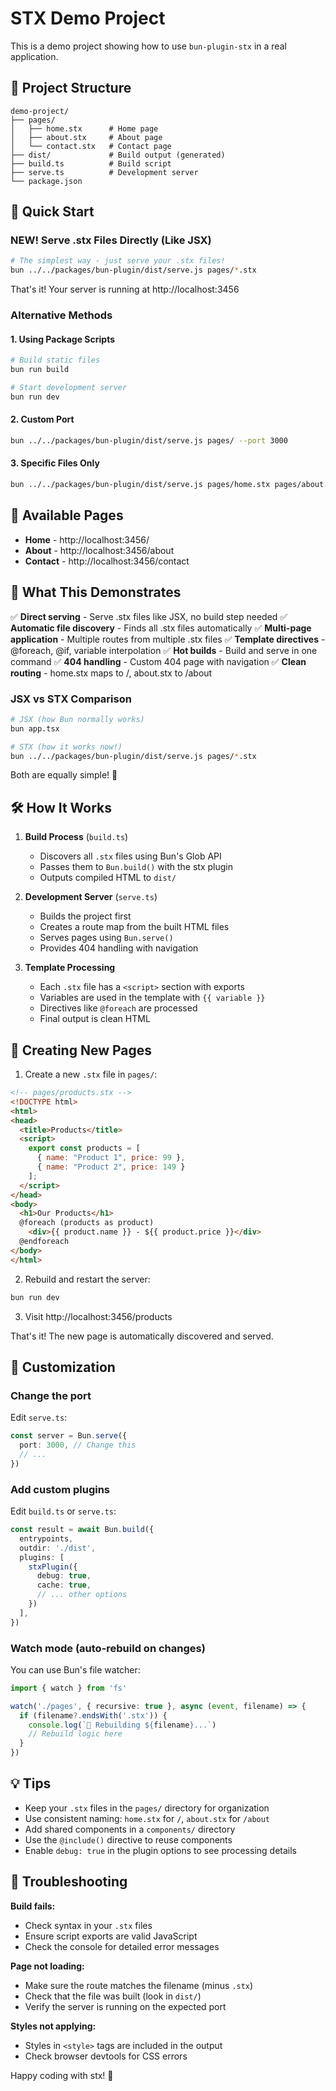 # STX Demo Project

This is a demo project showing how to use `bun-plugin-stx` in a real application.

## 📁 Project Structure

```
demo-project/
├── pages/
│   ├── home.stx      # Home page
│   ├── about.stx     # About page
│   └── contact.stx   # Contact page
├── dist/             # Build output (generated)
├── build.ts          # Build script
├── serve.ts          # Development server
└── package.json
```

## 🚀 Quick Start

### NEW! Serve .stx Files Directly (Like JSX)

```bash
# The simplest way - just serve your .stx files!
bun ../../packages/bun-plugin/dist/serve.js pages/*.stx
```

That's it! Your server is running at http://localhost:3456

### Alternative Methods

#### 1. Using Package Scripts

```bash
# Build static files
bun run build

# Start development server
bun run dev
```

#### 2. Custom Port

```bash
bun ../../packages/bun-plugin/dist/serve.js pages/ --port 3000
```

#### 3. Specific Files Only

```bash
bun ../../packages/bun-plugin/dist/serve.js pages/home.stx pages/about.stx
```

## 📄 Available Pages

- **Home** - http://localhost:3456/
- **About** - http://localhost:3456/about
- **Contact** - http://localhost:3456/contact

## 🎯 What This Demonstrates

✅ **Direct serving** - Serve .stx files like JSX, no build step needed
✅ **Automatic file discovery** - Finds all .stx files automatically
✅ **Multi-page application** - Multiple routes from multiple .stx files
✅ **Template directives** - @foreach, @if, variable interpolation
✅ **Hot builds** - Build and serve in one command
✅ **404 handling** - Custom 404 page with navigation
✅ **Clean routing** - home.stx maps to /, about.stx to /about

### JSX vs STX Comparison

```bash
# JSX (how Bun normally works)
bun app.tsx

# STX (how it works now!)
bun ../../packages/bun-plugin/dist/serve.js pages/*.stx
```

Both are equally simple! 🎉

## 🛠 How It Works

1. **Build Process** (`build.ts`)
   - Discovers all `.stx` files using Bun's Glob API
   - Passes them to `Bun.build()` with the stx plugin
   - Outputs compiled HTML to `dist/`

2. **Development Server** (`serve.ts`)
   - Builds the project first
   - Creates a route map from the built HTML files
   - Serves pages using `Bun.serve()`
   - Provides 404 handling with navigation

3. **Template Processing**
   - Each `.stx` file has a `<script>` section with exports
   - Variables are used in the template with `{{ variable }}`
   - Directives like `@foreach` are processed
   - Final output is clean HTML

## 📝 Creating New Pages

1. Create a new `.stx` file in `pages/`:

```html
<!-- pages/products.stx -->
<!DOCTYPE html>
<html>
<head>
  <title>Products</title>
  <script>
    export const products = [
      { name: "Product 1", price: 99 },
      { name: "Product 2", price: 149 }
    ];
  </script>
</head>
<body>
  <h1>Our Products</h1>
  @foreach (products as product)
    <div>{{ product.name }} - ${{ product.price }}</div>
  @endforeach
</body>
</html>
```

2. Rebuild and restart the server:

```bash
bun run dev
```

3. Visit http://localhost:3456/products

That's it! The new page is automatically discovered and served.

## 🔧 Customization

### Change the port

Edit `serve.ts`:

```typescript
const server = Bun.serve({
  port: 3000, // Change this
  // ...
})
```

### Add custom plugins

Edit `build.ts` or `serve.ts`:

```typescript
const result = await Bun.build({
  entrypoints,
  outdir: './dist',
  plugins: [
    stxPlugin({
      debug: true,
      cache: true,
      // ... other options
    })
  ],
})
```

### Watch mode (auto-rebuild on changes)

You can use Bun's file watcher:

```typescript
import { watch } from 'fs'

watch('./pages', { recursive: true }, async (event, filename) => {
  if (filename?.endsWith('.stx')) {
    console.log(`🔄 Rebuilding ${filename}...`)
    // Rebuild logic here
  }
})
```

## 💡 Tips

- Keep your `.stx` files in the `pages/` directory for organization
- Use consistent naming: `home.stx` for `/`, `about.stx` for `/about`
- Add shared components in a `components/` directory
- Use the `@include()` directive to reuse components
- Enable `debug: true` in the plugin options to see processing details

## 🐛 Troubleshooting

**Build fails:**
- Check syntax in your `.stx` files
- Ensure script exports are valid JavaScript
- Check the console for detailed error messages

**Page not loading:**
- Make sure the route matches the filename (minus `.stx`)
- Check that the file was built (look in `dist/`)
- Verify the server is running on the expected port

**Styles not applying:**
- Styles in `<style>` tags are included in the output
- Check browser devtools for CSS errors

Happy coding with stx! 🎉
